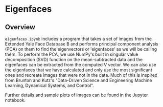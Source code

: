 # Eigenfaces

## Overview
`eigenfaces.ipynb` includes a program that takes a set of images from the Extended Yale Face Database B and performs principal component analysis (PCA) on them to find the eigenvectors or 'eigenfaces' as we will be calling them. To perform the PCA, we use NumPy's built in singular value decomposition (SVD) function on the mean-subtracted data and the eigenfaces can be extracted from the computed V vector. We can also use the eigenfaces that we have calculated and only use the most significant ones and recreate images that were not in the data. Much of this is inspired from Brunton and Kutz's "Data-Driven Science and Engineering Machine Learning, Dynamical Systems, and Control".

Further details and sample plots of images can be found in the Jupyter notebook.

